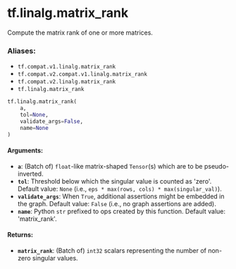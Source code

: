<div itemscope itemtype="http://developers.google.com/ReferenceObject">
<meta itemprop="name" content="tf.linalg.matrix_rank" />
<meta itemprop="path" content="Stable" />
</div>

# tf.linalg.matrix_rank

Compute the matrix rank of one or more matrices.

### Aliases:

* `tf.compat.v1.linalg.matrix_rank`
* `tf.compat.v2.compat.v1.linalg.matrix_rank`
* `tf.compat.v2.linalg.matrix_rank`
* `tf.linalg.matrix_rank`

``` python
tf.linalg.matrix_rank(
    a,
    tol=None,
    validate_args=False,
    name=None
)
```

<!-- Placeholder for "Used in" -->


#### Arguments:


* <b>`a`</b>: (Batch of) `float`-like matrix-shaped `Tensor`(s) which are to be
  pseudo-inverted.
* <b>`tol`</b>: Threshold below which the singular value is counted as 'zero'.
  Default value: `None` (i.e., `eps * max(rows, cols) * max(singular_val)`).
* <b>`validate_args`</b>: When `True`, additional assertions might be embedded in the
  graph.
  Default value: `False` (i.e., no graph assertions are added).
* <b>`name`</b>: Python `str` prefixed to ops created by this function.
  Default value: 'matrix_rank'.


#### Returns:


* <b>`matrix_rank`</b>: (Batch of) `int32` scalars representing the number of non-zero
  singular values.